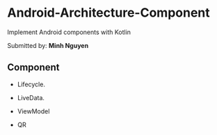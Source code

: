 # Android-Architecture-Component
Implement Android components with Kotlin

Submitted by: **Minh Nguyen**

## Component
- Lifecycle.

- LiveData.

- ViewModel

- QR
